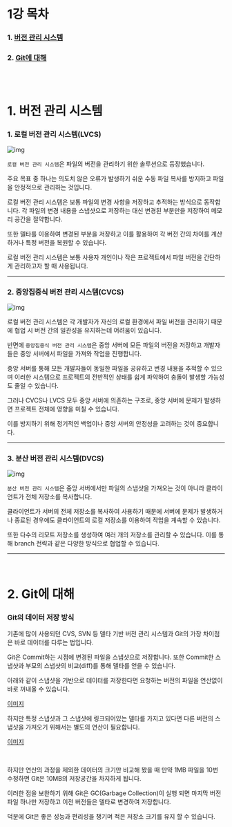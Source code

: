 <h1>1강 목차</h1>

### 1. [버전 관리 시스템](#1-버전-관리-시스템-1)
### 2. [Git에 대해](#2-Git에-대해-1)


<br><br>

<h1>1. 버전 관리 시스템</h1>

### 1. 로컬 버전 관리 시스템(LVCS)
![img](https://git-scm.com/book/en/v2/images/local.png)

```로컬 버전 관리 시스템```은 파일의 버전을 관리하기 위한 솔루션으로 등장했습니다.

주요 목표 중 하나는 의도치 않은 오류가 발생하기 쉬운 수동 파일 복사를 방지하고 파일을 안정적으로 관리하는 것입니다.

로컬 버전 관리 시스템은 보통 파일의 변경 사항을 저장하고 추적하는 방식으로 동작합니다. 각 파일의 변경 내용을 스냅샷으로 저장하는 대신 변경된 부분만을 저장하여 메모리 공간을 절약합니다.

또한 델타를 이용하여 변경된 부분을 저장하고 이를 활용하여 각 버전 간의 차이를 계산하거나 특정 버전을 복원할 수 있습니다.

로컬 버전 관리 시스템은 보통 사용자 개인이나 작은 프로젝트에서 파일 버전을 간단하게 관리하고자 할 때 사용됩니다.

---

### 2. 중앙집중식 버전 관리 시스템(CVCS)
![img](https://git-scm.com/book/en/v2/images/centralized.png)

로컬 버전 관리 시스템은 각 개발자가 자신의 로컬 환경에서 파일 버전을 관리하기 때문에 협업 시 버전 간의 일관성을 유지하는데 어려움이 있습니다.

반면에 ```중앙집중식 버전 관리 시스템```은 중앙 서버에 모든 파일의 버전을 저장하고 개발자들은 중앙 서버에서 파일을 가져와 작업을 진행합니다.

중앙 서버를 통해 모든 개발자들이 동일한 파일을 공유하고 변경 내용을 추적할 수 있으며 이러한 시스템으로 프로젝트의 전반적인 상태를 쉽게 파악하여 충돌이 발생할 가능성도 줄일 수 있습니다.

그러나 CVCS나 LVCS 모두 중앙 서버에 의존하는 구조로, 중앙 서버에 문제가 발생하면 프로젝트 전체에 영향을 미칠 수 있습니다.

이를 방지하기 위해 정기적인 백업이나 중앙 서버의 안정성을 고려하는 것이 중요합니다. 

---

### 3. 분산 버전 관리 시스템(DVCS)
![img](https://git-scm.com/book/en/v2/images/distributed.png)

```분산 버전 관리 시스템```은 중앙 서버에서만 파일의 스냅샷을 가져오는 것이 아니라 클라이언트가 전체 저장소를 복사합니다. 

클라이언트가 서버의 전체 저장소를 복사하여 사용하기 때문에 서버에 문제가 발생하거나 종료된 경우에도 클라이언트의 로컬 저장소를 이용하여 작업을 계속할 수 있습니다. 

또한 다수의 리모트 저장소를 생성하여 여러 개의 저장소를 관리할 수 있습니다. 이를 통해 branch 전략과 같은 다양한 방식으로 협업할 수 있습니다. 

---
<br>

<h1>2. Git에 대해</h1>

### Git의 데이터 저장 방식

기존에 많이 사용되던 CVS, SVN 등 델타 기반 버전 관리 시스템과 Git의 가장 차이점은 바로 데이터를 다루는 법입니다.

Git은 Commit하는 시점에 변경된 파일을 스냅샷으로 저장합니다. 또한 Commit한 스냅샷과 부모의 스냅샷의 비교(diff)를 통해 델타를 얻을 수 있습니다.

아래와 같이 스냅샷을 기반으로 데이터를 저장한다면 요청하는 버전의 파일을 연산없이 바로 꺼내올 수 있습니다.

[이미지](https://www.juicylog.com/_next/image?url=https%3A%2F%2Fwww.notion.so%2Fimage%2Fhttps%253A%252F%252Fs3-us-west-2.amazonaws.com%252Fsecure.notion-static.com%252F2a733f9f-3222-4926-8187-7ebb2f99f225%252FUntitled.png%3Ftable%3Dblock%26id%3Dbb0f4874-2ed5-40f3-aee3-72306169acfa%26cache%3Dv2&w=1080&q=75)

하지만 특정 스냅샷과 그 스냅샷에 링크되어있는 델타를 가지고 있다면 다른 버전의 스냅샷을 가져오기 위해서는 별도의 연산이 필요합니다.

[이미지](https://www.juicylog.com/_next/image?url=https%3A%2F%2Fwww.notion.so%2Fimage%2Fhttps%253A%252F%252Fs3-us-west-2.amazonaws.com%252Fsecure.notion-static.com%252Fd7f74c9b-3051-4ac3-a989-aced0b5f2992%252FUntitled.png%3Ftable%3Dblock%26id%3D46e378a9-4bf1-40f9-acd8-571b27efbd04%26cache%3Dv2&w=1920&q=75)

<br>

하지만 연산의 과정을 제외한 데이터의 크기만 비교해 봤을 때 만약 1MB 파일을 10번 수정하면 Git은 10MB의 저장공간을 차지하게 됩니다.

이러한 점을 보완하기 위해 Git은 GC(Garbage Collection)이 실행 되면 마지막 버전 파일 하나만 저장하고 이전 버전들은 델타로 변경하여 저장합니다.

덕분에 Git은 좋은 성능과 편리성을 챙기며 적은 저장소 크기를 유지 할 수 있습니다.
